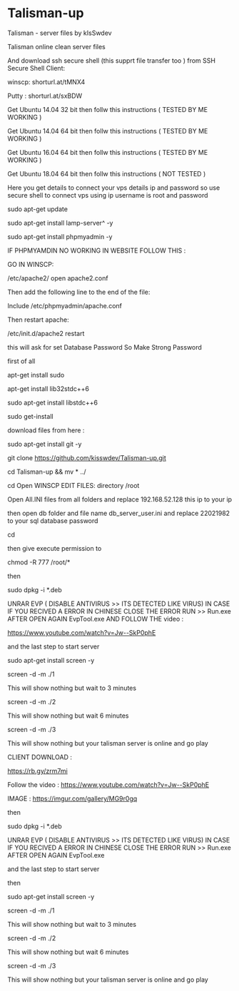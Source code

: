 # Talisman-up

Talisman - server files by kIsSwdev

Talisman online clean server files


And download ssh secure shell (this supprt file transfer too ) from SSH Secure Shell Client:

winscp: shorturl.at/tMNX4

Putty : shorturl.at/sxBDW

Get Ubuntu 14.04 32 bit then follw this instructions ( TESTED BY ME WORKING )

Get Ubuntu 14.04 64 bit then follw this instructions ( TESTED BY ME WORKING )

Get Ubuntu 16.04 64 bit then follw this instructions ( TESTED BY ME WORKING )

Get Ubuntu 18.04 64 bit then follw this instructions ( NOT TESTED )

Here you get details to connect your vps details ip and password so use secure shell to connect vps using ip username is root and password


sudo apt-get update


sudo apt-get install lamp-server^ -y

sudo apt-get install phpmyadmin -y

IF PHPMYAMDIN NO WORKING IN WEBSITE  FOLLOW THIS :

GO IN WINSCP:

/etc/apache2/   open apache2.conf

Then add the following line to the end of the file:

Include /etc/phpmyadmin/apache.conf

Then restart apache:

/etc/init.d/apache2 restart



this will ask for set Database Password So Make Strong Password

first of all

apt-get install sudo

apt-get install lib32stdc++6

sudo apt-get install libstdc++6

sudo get-install 


download files from here :

sudo apt-get install git -y

git clone https://github.com/kisswdev/Talisman-up.git

cd Talisman-up && mv * ../

cd
Open WINSCP EDIT FILES:
directory /root

Open All.INI files from all folders and replace 192.168.52.128 this ip to your ip

then open db folder and file name db_server_user.ini and replace 22021982 to your sql database password

cd

then give execute permission to

chmod -R 777 /root/*

then

sudo dpkg -i *.deb

UNRAR EVP ( DISABLE ANTIVIRUS >> ITS DETECTED LIKE VIRUS) IN CASE IF YOU RECIVED A ERROR IN CHINESE CLOSE THE ERROR RUN >> Run.exe AFTER OPEN AGAIN EvpTool.exe
AND FOLLOW THE video :

https://www.youtube.com/watch?v=Jw--SkP0phE


and the last step to start server

sudo apt-get install screen -y

screen -d -m ./1


This will show nothing but wait to 3 minutes

screen -d -m ./2

This will show nothing but wait 6 minutes

screen -d -m ./3

This will show nothing but your talisman server is online and go play

CLIENT DOWNLOAD :

https://rb.gy/zrm7mi


Follow the video :
https://www.youtube.com/watch?v=Jw--SkP0phE


IMAGE :
https://imgur.com/gallery/MG9r0gq



then

sudo dpkg -i *.deb



UNRAR EVP ( DISABLE ANTIVIRUS  >> ITS DETECTED LIKE VIRUS)
IN CASE IF YOU RECIVED A ERROR IN CHINESE CLOSE THE ERROR RUN >> Run.exe
AFTER OPEN AGAIN EvpTool.exe



and the last step to start server

then

sudo apt-get install screen -y

screen -d -m ./1

This will show nothing but wait to 3 minutes

screen -d -m ./2

This will show nothing but wait 6 minutes

screen -d -m ./3

This will show nothing but your talisman server is online and go play
